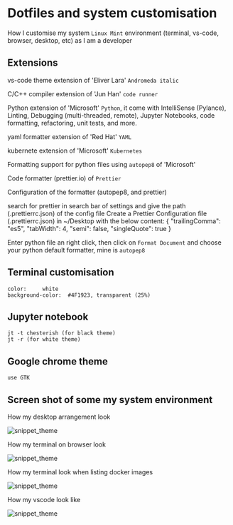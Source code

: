 # Dotfiles and system customisation

How I customise my system `Linux Mint` environment (terminal, vs-code, browser, desktop, etc) as I am a developer

## Extensions

vs-code theme extension of 'Eliver Lara' `Andromeda italic`

C/C++ compiler extension of 'Jun Han' `code runner`

Python extension of 'Microsoft' `Python`, it come with IntelliSense (Pylance), Linting, Debugging (multi-threaded, remote), Jupyter Notebooks, code formatting, refactoring, unit tests, and more.

yaml formatter extension of 'Red Hat' `YAML`

kubernete extension of 'Microsoft' `Kubernetes`

Formatting support for python files using `autopep8` of 'Microsoft'

Code formatter (prettier.io) of `Prettier`

Configuration of the formatter (autopep8, and prettier)

search for prettier in search bar of settings and give the path (.prettierrc.json) of the config file
Create a Prettier Configuration file (.prettierrc.json) in ~/Desktop with the below content:
{
    "trailingComma": "es5",
    "tabWidth": 4,
    "semi": false,
    "singleQuote": true
}

Enter python file an right click, then click on `Format Document` and choose your python default formatter, mine is `autopep8`

## Terminal customisation

    color:     white
    background-color:  #4F1923, transparent (25%)

## Jupyter notebook

    jt -t chesterish (for black theme)
    jt -r (for white theme)

## Google chrome theme

    use GTK

## Screen shot of some my system environment

How my desktop arrangement look

![snippet_theme](LinuxMint-dotfiles/images/desktop-view.png)

How my terminal on browser look

![snippet_theme](LinuxMint-dotfiles/images/terminal-on-browser.png)

How my terminal look when listing docker images

![snippet_theme](LinuxMint-dotfiles/images/list-of-docker-images-on-terminal.png)

How my vscode look like

![snippet_theme](LinuxMint-dotfiles/images/vscode-view.png)
